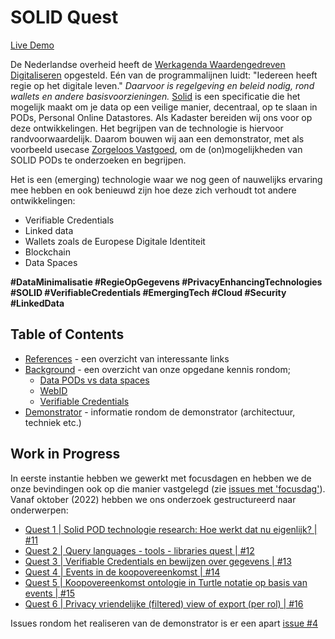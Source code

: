 # SOLID Quest

[Live Demo](https://kadaster-labs.github.io/solid-quest/)

De Nederlandse overheid heeft de [Werkagenda Waardengedreven Digitaliseren](https://www.digitaleoverheid.nl/kabinetsbeleid-digitalisering/werkagenda/) opgesteld. Eén van de programmalijnen luidt: "Iedereen heeft regie op het digitale leven." *Daarvoor is regelgeving en beleid nodig, rond wallets en andere basisvoorzieningen.* [Solid](https://solidproject.org/) is een specificatie die het mogelijk maakt om je data op een veilige manier, decentraal, op te slaan in PODs, Personal Online Datastores. Als Kadaster bereiden wij ons voor op deze ontwikkelingen. Het begrijpen van de technologie is hiervoor randvoorwaardelijk. Daarom bouwen wij aan een demonstrator, met als voorbeeld usecase [Zorgeloos Vastgoed](https://www.zorgeloosvastgoed.nl/), om de (on)mogelijkheden van SOLID PODs te onderzoeken en begrijpen.

Het is een (emerging) technologie waar we nog geen of nauwelijks ervaring mee hebben en ook benieuwd zijn hoe deze zich verhoudt tot andere ontwikkelingen:
-	Verifiable Credentials
-	Linked data 
-	Wallets zoals de Europese Digitale Identiteit 
-	Blockchain 
-	Data Spaces 

**#DataMinimalisatie #RegieOpGegevens #PrivacyEnhancingTechnologies #SOLID #VerifiableCredentials #EmergingTech #Cloud #Security #LinkedData**


## Table of Contents

- [References](References.md) - een overzicht van interessante links
- [Background](Background.md) - een overzicht van onze opgedane kennis rondom;
  - [Data PODs vs data spaces](Background.md#data-pods-vs-data-spaces)
  - [WebID](Background.md#webid)
  - [Verifiable Credentials](Background.md#verifiable-credentials-vcs)
- [Demonstrator](Demonstrator.md) - informatie rondom de demonstrator (architectuur, techniek etc.)


## Work in Progress

In eerste instantie hebben we gewerkt met focusdagen en hebben we de onze bevindingen ook op die manier vastgelegd (zie [issues met 'focusdag'](https://github.com/marcvanandel/solid-quest/issues?q=is%3Aissue+focusdag)). Vanaf oktober (2022) hebben we ons onderzoek gestructureerd naar onderwerpen:

- [Quest 1 | Solid POD technologie research: Hoe werkt dat nu eigenlijk? | #11](https://github.com/marcvanandel/solid-quest/issues/11)
- [Quest 2 | Query languages - tools - libraries quest | #12](https://github.com/marcvanandel/solid-quest/issues/12)
- [Quest 3 | Verifiable Credentials en bewijzen over gegevens | #13](https://github.com/marcvanandel/solid-quest/issues/13)
- [Quest 4 | Events in de koopovereenkomst | #14](https://github.com/marcvanandel/solid-quest/issues/14)
- [Quest 5 | Koopovereenkomst ontologie in Turtle notatie op basis van events | #15](https://github.com/marcvanandel/solid-quest/issues/15)
- [Quest 6 | Privacy vriendelijke (filtered) view of export (per rol) | #16](https://github.com/marcvanandel/solid-quest/issues/16)

Issues rondom het realiseren van de demonstrator is er een apart [issue #4](https://github.com/marcvanandel/solid-quest/issues/4)

